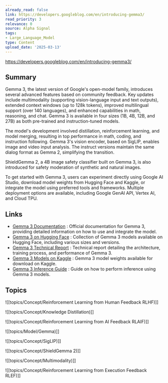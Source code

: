 ```yaml
---
already_read: false
link: https://developers.googleblog.com/en/introducing-gemma3/
read_priority: 3
relevance: 0
source: Alpha Signal
tags:
- Large_Language_Model
type: Content
upload_date: '2025-03-13'
---
```


https://developers.googleblog.com/en/introducing-gemma3/
## Summary

Gemma 3, the latest version of Google's open-model family, introduces several advanced features based on community feedback. Key updates include multimodality (supporting vision-language input and text outputs), extended context windows (up to 128k tokens), improved multilingual support (over 140 languages), and enhanced capabilities in math, reasoning, and chat. Gemma 3 is available in four sizes (1B, 4B, 12B, and 27B) as both pre-trained and instruction-tuned models.

The model's development involved distillation, reinforcement learning, and model merging, resulting in top performance in math, coding, and instruction following. Gemma 3's vision encoder, based on SigLIP, enables image and video input analysis. The instruct versions maintain the same dialog format as Gemma 2, simplifying the transition.

ShieldGemma 2, a 4B image safety classifier built on Gemma 3, is also introduced for safety moderation of synthetic and natural images.

To get started with Gemma 3, users can experiment directly using Google AI Studio, download model weights from Hugging Face and Kaggle, or integrate the model using preferred tools and frameworks. Multiple deployment options are available, including Google GenAI API, Vertex AI, and Cloud TPU.
## Links

- [Gemma 3 Documentation](https://ai.google.dev/gemma/docs) : Official documentation for Gemma 3, providing detailed information on how to use and integrate the model.
- [Gemma 3 on Hugging Face](https://huggingface.co/collections/google/gemma-3-release-67c6c6f89c4f76621268bb6d) : Collection of Gemma 3 models available on Hugging Face, including various sizes and versions.
- [Gemma 3 Technical Report](https://goo.gle/Gemma3Report) : Technical report detailing the architecture, training process, and performance of Gemma 3.
- [Gemma 3 Models on Kaggle](https://www.kaggle.com/models/google/gemma-3) : Gemma 3 model weights available for download on Kaggle.
- [Gemma 3 Inference Guide](https://ai.google.dev/gemma/docs/inference) : Guide on how to perform inference using Gemma 3 models.

## Topics

![[topics/Concept/Reinforcement Learning from Human Feedback RLHF)]]

![[topics/Concept/Knowledge Distillation)]]

![[topics/Concept/Reinforcement Learning from AI Feedback RLAIF)]]

![[topics/Model/Gemma)]]

![[topics/Concept/SigLIP)]]

![[topics/Concept/ShieldGemma 2)]]

![[topics/Concept/Multimodality)]]

![[topics/Concept/Reinforcement Learning from Execution Feedback RLEF)]]
